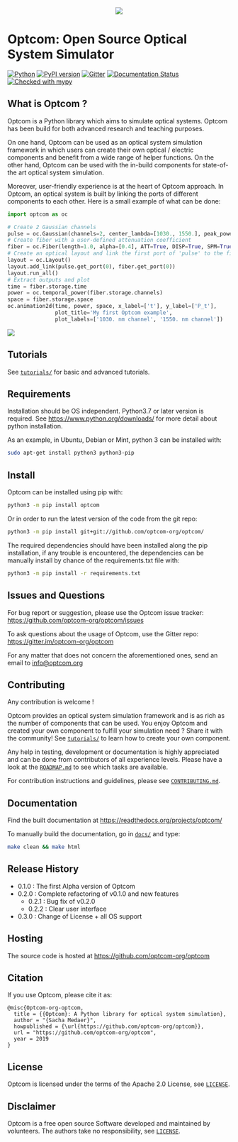 <div align="center">
  <img src="https://www.github.com/optcom-org/optcom/raw/master/branding/logo/logo_crop.png">
</div>

# Optcom: Open Source Optical System Simulator

[![Python](https://img.shields.io/badge/python-3.7%20%7C%203.8%20%7C%20...-blue)](https://www.python.org/)
[![PyPI version](https://badge.fury.io/py/optcom.svg)](https://badge.fury.io/py/optcom)
[![Gitter](https://badges.gitter.im/optcom-org/optcom.svg)](https://gitter.im/optcom-org/optcom?utm_source=badge&utm_medium=badge&utm_campaign=pr-badge)
[![Documentation Status](https://readthedocs.org/projects/optcom/badge/?version=latest)](https://optcom.readthedocs.io/en/latest/?badge=latest)
[![Checked with mypy](http://www.mypy-lang.org/static/mypy_badge.svg)](http://mypy-lang.org/)

## What is Optcom ?

Optcom is a Python library which aims to simulate optical systems.
Optcom has been build for both advanced research and teaching purposes.

On one hand, Optcom can be used as an optical system simulation
framework in which users can create their own optical / electric
components and benefit from a wide range of helper functions. On the
other hand, Optcom can be used with the in-build components for
state-of-the art optical system simulation.

Moreover, user-friendly experience is at the heart of Optcom approach.
In Optcom, an optical system is built by linking the ports of different
components to each other. Here is a small example of what can be done:

```python
import optcom as oc

# Create 2 Gaussian channels
pulse = oc.Gaussian(channels=2, center_lambda=[1030., 1550.], peak_power=[0.5, 1.0])
# Create fiber with a user-defined attenuation coefficient
fiber = oc.Fiber(length=1.0, alpha=[0.4], ATT=True, DISP=True, SPM=True, save_all=True)
# Create an optical layout and link the first port of 'pulse' to the first port of 'fiber'
layout = oc.Layout()
layout.add_link(pulse.get_port(0), fiber.get_port(0))
layout.run_all()
# Extract outputs and plot
time = fiber.storage.time
power = oc.temporal_power(fiber.storage.channels)
space = fiber.storage.space
oc.animation2d(time, power, space, x_label=['t'], y_label=['P_t'],
               plot_title='My first Optcom example',
               plot_labels=['1030. nm channel', '1550. nm channel'])
```

![](https://www.github.com/optcom-org/optcom/raw/master/examples/example_anim_readme/example_anim_readme.gif)

## Tutorials

See [`tutorials/`](tutorials) for basic and advanced tutorials.

## Requirements
Installation should be OS independent. Python3.7 or later version is
required. See https://www.python.org/downloads/ for more detail about
python installation.

As an example, in Ubuntu, Debian or Mint, python 3 can be installed
with:

```sh
sudo apt-get install python3 python3-pip
```

## Install
Optcom can be installed using pip with:

```sh
python3 -m pip install optcom
```

Or in order to run the latest version of the code from the git repo:

```sh
python3 -m pip install git+git://github.com/optcom-org/optcom/
```

The required dependencies should have been installed along the pip
installation, if any trouble is encountered, the dependencies can be
manually install by chance of the requirements.txt file with:

```sh
python3 -m pip install -r requirements.txt
```

## Issues and Questions

For bug report or suggestion, please use the Optcom issue tracker:
https://github.com/optcom-org/optcom/issues

To ask questions about the usage of Optcom, use the Gitter repo:
https://gitter.im/optcom-org/optcom

For any matter that does not concern the aforementioned ones, send an
email to info@optcom.org


## Contributing

Any contribution is welcome !

Optcom provides an optical system simulation framework and is as rich
as the number of components that can be used. You enjoy Optcom and
created your own component to fulfill your simulation need ? Share it
with the community!  See [`tutorials/`](tutorials) to learn
how to create your own component.

Any help in testing, development or documentation is highly appreciated
and can be done from contributors of all experience levels. Please have
a look at the [`ROADMAP.md`](ROADMAP.md) to see which tasks are available.

For contribution instructions and guidelines, please see
[`CONTRIBUTING.md`](CONTRIBUTING.md).

## Documentation

Find the built documentation at https://readthedocs.org/projects/optcom/

To manually build the documentation, go in [`docs/`](docs/) and type:
```sh
make clean && make html
```

## Release History

* 0.1.0 : The first Alpha version of Optcom
* 0.2.0 : Complete refactoring of v0.1.0 and new features
  * 0.2.1 : Bug fix of v0.2.0
  * 0.2.2 : Clear user interface
* 0.3.0 : Change of License + all OS support

## Hosting

The source code is hosted at https://github.com/optcom-org/optcom

## Citation

If you use Optcom, please cite it as:

```
@misc{Optcom-org-optcom,
  title = {{Optcom}: A Python library for optical system simulation},
  author = "{Sacha Medaer}",
  howpublished = {\url{https://github.com/optcom-org/optcom}},
  url = "https://github.com/optcom-org/optcom",
  year = 2019
}
```

## License

Optcom is licensed under the terms of the Apache 2.0 License, see
[`LICENSE`](LICENSE).

## Disclaimer

Optcom is a free open source Software developed and maintained by
volunteers. The authors take no responsibility, see
[`LICENSE`](LICENSE).

<!-- Markdown link & img dfn's -->
